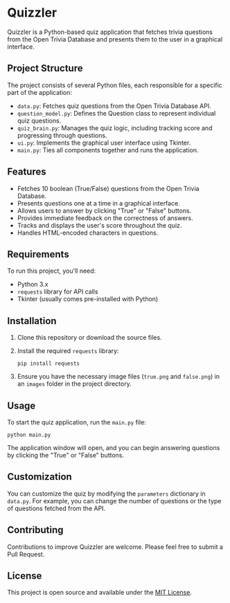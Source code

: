 # Quizzler

Quizzler is a Python-based quiz application that fetches trivia questions from the Open Trivia Database and presents them to the user in a graphical interface.

## Project Structure

The project consists of several Python files, each responsible for a specific part of the application:

- `data.py`: Fetches quiz questions from the Open Trivia Database API.
- `question_model.py`: Defines the Question class to represent individual quiz questions.
- `quiz_brain.py`: Manages the quiz logic, including tracking score and progressing through questions.
- `ui.py`: Implements the graphical user interface using Tkinter.
- `main.py`: Ties all components together and runs the application.

## Features

- Fetches 10 boolean (True/False) questions from the Open Trivia Database.
- Presents questions one at a time in a graphical interface.
- Allows users to answer by clicking "True" or "False" buttons.
- Provides immediate feedback on the correctness of answers.
- Tracks and displays the user's score throughout the quiz.
- Handles HTML-encoded characters in questions.

## Requirements

To run this project, you'll need:

- Python 3.x
- `requests` library for API calls
- Tkinter (usually comes pre-installed with Python)

## Installation

1. Clone this repository or download the source files.
2. Install the required `requests` library:

   ```
   pip install requests
   ```

3. Ensure you have the necessary image files (`true.png` and `false.png`) in an `images` folder in the project directory.

## Usage

To start the quiz application, run the `main.py` file:

```
python main.py
```

The application window will open, and you can begin answering questions by clicking the "True" or "False" buttons.

## Customization

You can customize the quiz by modifying the `parameters` dictionary in `data.py`. For example, you can change the number of questions or the type of questions fetched from the API.

## Contributing

Contributions to improve Quizzler are welcome. Please feel free to submit a Pull Request.

## License

This project is open source and available under the [MIT License](LICENSE).

